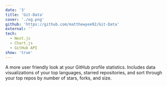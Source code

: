 ```yaml
---
date: '3'
title: 'Git-Data'
cover: './og.png'
github: 'https://github.com/matthewyee92/Git-Data'
external: ''
tech:
  - Next.js
  - Chart.js
  - GitHub API
show: 'true'
---
```


A more user friendly look at your GitHub profile statistics. Includes data visualizations of your top languages, starred repositories, and sort through your top repos by number of stars, forks, and size.
